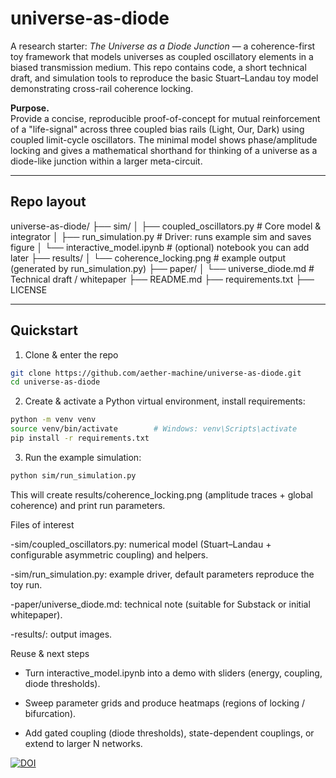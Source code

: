 # universe-as-diode

A research starter: *The Universe as a Diode Junction* — a coherence-first toy framework that models universes as coupled oscillatory elements in a biased transmission medium. This repo contains code, a short technical draft, and simulation tools to reproduce the basic Stuart–Landau toy model demonstrating cross-rail coherence locking.

**Purpose.**  
Provide a concise, reproducible proof-of-concept for mutual reinforcement of a "life-signal" across three coupled bias rails (Light, Our, Dark) using coupled limit-cycle oscillators. The minimal model shows phase/amplitude locking and gives a mathematical shorthand for thinking of a universe as a diode-like junction within a larger meta-circuit.



---

## Repo layout

universe-as-diode/
├── sim/
│ ├── coupled_oscillators.py # Core model & integrator
│ ├── run_simulation.py # Driver: runs example sim and saves figure
│ └── interactive_model.ipynb # (optional) notebook you can add later
├── results/
│ └── coherence_locking.png # example output (generated by run_simulation.py)
├── paper/
│ └── universe_diode.md # Technical draft / whitepaper
├── README.md
├── requirements.txt
├── LICENSE


---

## Quickstart

1. Clone & enter the repo
```bash
git clone https://github.com/aether-machine/universe-as-diode.git
cd universe-as-diode
```

2. Create & activate a Python virtual environment, install requirements:
```bash
python -m venv venv
source venv/bin/activate        # Windows: venv\Scripts\activate
pip install -r requirements.txt
```

3. Run the example simulation:
```bash
python sim/run_simulation.py
```

This will create results/coherence_locking.png (amplitude traces + global coherence) and print run parameters.

Files of interest

-sim/coupled_oscillators.py: numerical model (Stuart–Landau + configurable asymmetric coupling) and helpers.

-sim/run_simulation.py: example driver, default parameters reproduce the toy run.

-paper/universe_diode.md: technical note (suitable for Substack or initial whitepaper).

-results/: output images.

Reuse & next steps

- Turn interactive_model.ipynb into a demo with sliders (energy, coupling, diode thresholds).

- Sweep parameter grids and produce heatmaps (regions of locking / bifurcation).

- Add gated coupling (diode thresholds), state-dependent couplings, or extend to larger N networks.

[![DOI](https://zenodo.org/badge/DOI/10.5281/zenodo.17011676.svg)](https://doi.org/10.5281/zenodo.17011676)
